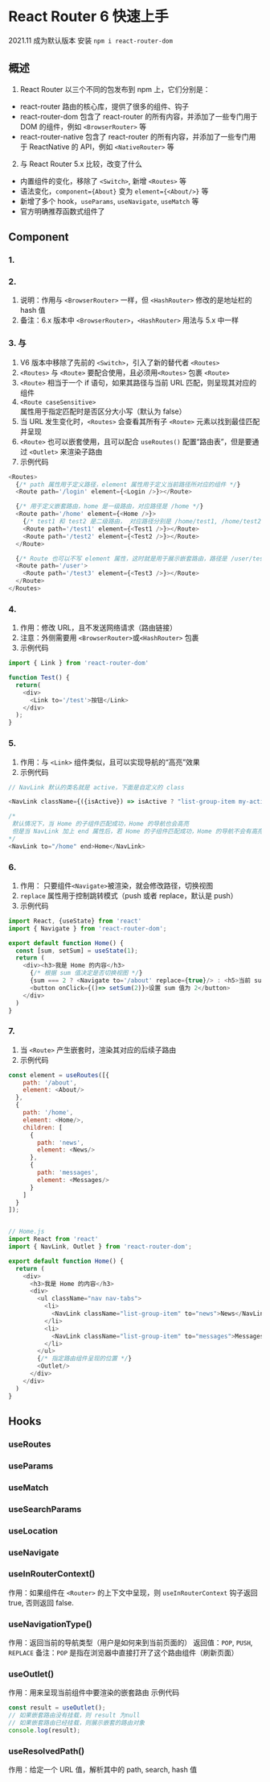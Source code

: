 # React Router 6 快速上手
  2021.11 成为默认版本
  安装 `npm i react-router-dom`

## 概述
1. React Router 以三个不同的包发布到 npm 上，它们分别是：
  - react-router 路由的核心库，提供了很多的组件、钩子
  - react-router-dom 包含了 react-router 的所有内容，并添加了一些专门用于 DOM 的组件，例如 `<BrowserRouter>` 等
  - react-router-native 包含了 react-router 的所有内容，并添加了一些专门用于 ReactNative 的 API，例如 `<NativeRouter>` 等
2. 与 React Router 5.x 比较，改变了什么
  - 内置组件的变化，移除了 `<Switch>`, 新增 `<Routes>` 等
  - 语法变化，`component={About}` 变为 `element={<About/>}` 等
  - 新增了多个 hook，`useParams`, `useNavigate`, `useMatch` 等
  - 官方明确推荐函数式组件了


## Component

### 1. <BrowserRouter>

### 2. <HashRouter>
1. 说明：作用与 `<BrowserRouter>` 一样，但 `<HashRouter>` 修改的是地址栏的 hash 值
2. 备注：6.x 版本中 `<BrowserRouter>`，`<HashRouter>` 用法与 5.x 中一样

### 3. <Routes> 与 <Route>
1. V6 版本中移除了先前的 `<Switch>`，引入了新的替代者 `<Routes>`
2. `<Routes>` 与 `<Route>` 要配合使用，且必须用`<Routes>` 包裹 `<Route>`
3. `<Route>` 相当于一个 if 语句，如果其路径与当前 URL 匹配，则呈现其对应的组件
4. `<Route caseSensitive>` 属性用于指定匹配时是否区分大小写（默认为 false）
5. 当 URL 发生变化时，`<Routes>` 会查看其所有子 `<Route>` 元素以找到最佳匹配并呈现
6. `<Route>` 也可以嵌套使用，且可以配合 `useRoutes()` 配置“路由表”，但是要通过 `<Outlet>` 来渲染子路由
7. 示例代码
```javascript
<Routes>
  {/* path 属性用于定义路径，element 属性用于定义当前路径所对应的组件 */}
  <Route path='/login' element={<Login />}></Route>

  {/* 用于定义嵌套路由，home 是一级路由，对应路径是 /home */}
  <Route path='/home' element={<Home />}>
    {/* test1 和 test2 是二级路由， 对应路径分别是 /home/test1, /home/test2 */}
    <Route path='/test1' element={<Test1 />}></Route>
    <Route path='/test2' element={<Test2 />}></Route>
  </Route>

  {/* Route 也可以不写 element 属性，这时就是用于展示嵌套路由，路径是 /user/test3 */}
  <Route path='/user'>
    <Route path='/test3' element={<Test3 />}></Route>
  </Route>
</Routes>
```

### 4. <Link>
1. 作用：修改 URL，且不发送网络请求（路由链接）
2. 注意：外侧需要用 `<BrowserRouter>`或`<HashRouter>` 包裹
3. 示例代码
```javascript
import { Link } from 'react-router-dom'

function Test() {
  return(
    <div>
      <Link to='/test'>按钮</Link>
    </div>
  );
}
```

### 5. <NavLink>
1. 作用：与 `<Link>` 组件类似，且可以实现导航的“高亮”效果
2. 示例代码
```javascript
// NavLink 默认的类名就是 active，下面是自定义的 class

<NavLink className={({isActive}) => isActive ? "list-group-item my-active" : "list-group-item"} to="/about">About</NavLink>

/*
 默认情况下，当 Home 的子组件匹配成功，Home 的导航也会高亮
 但是当 NavLink 加上 end 属性后，若 Home 的子组件匹配成功，Home 的导航不会有高亮效果
*/
<NavLink to="/home" end>Home</NavLink>
```

### 6. <Navigate>
1. 作用： 只要组件`<Navigate>`被渲染，就会修改路径，切换视图
2. `replace` 属性用于控制跳转模式（push 或者 replace，默认是 push）
3. 示例代码
```javascript
import React, {useState} from 'react'
import { Navigate } from 'react-router-dom';

export default function Home() {
  const [sum, setSum] = useState(1);
  return (
    <div><h3>我是 Home 的内容</h3>
      {/* 根据 sum 值决定是否切换视图 */}
      {sum === 2 ? <Navigate to='/about' replace={true}/> : <h5>当前 sum 值为： {sum}</h5>}
      <button onClick={()=> setSum(2)}>设置 sum 值为 2</button>
    </div>
  )
}
```

### 7. <Outlet>
1. 当 `<Route>` 产生嵌套时，渲染其对应的后续子路由
2. 示例代码
```javascript
const element = useRoutes([{
    path: '/about',
    element: <About/>
  },
  {
    path: '/home',
    element: <Home/>,
    children: [
      {
        path: 'news',
        element: <News/>
      },
      {
        path: 'messages',
        element: <Messages/>
      }
    ]
  }
]);


// Home.js
import React from 'react'
import { NavLink, Outlet } from 'react-router-dom';

export default function Home() {
  return (
    <div>
      <h3>我是 Home 的内容</h3>
      <div>
        <ul className="nav nav-tabs">
          <li>
            <NavLink className="list-group-item" to="news">News</NavLink>
          </li>
          <li>
            <NavLink className="list-group-item" to="messages">Messages</NavLink>
          </li>
        </ul>
        {/* 指定路由组件呈现的位置 */}
        <Outlet/>
      </div>
    </div>
  )
}
```

## Hooks

### useRoutes


### useParams


### useMatch


### useSearchParams


### useLocation


### useNavigate


### useInRouterContext()
作用：如果组件在 `<Router>` 的上下文中呈现，则 `useInRouterContext` 钩子返回 true, 否则返回 false.

### useNavigationType()
作用：返回当前的导航类型（用户是如何来到当前页面的）
返回值：`POP`, `PUSH`, `REPLACE`
备注：`POP` 是指在浏览器中直接打开了这个路由组件（刷新页面）

### useOutlet()
作用：用来呈现当前组件中要渲染的嵌套路由
示例代码
```javascript
const result = useOutlet();
// 如果嵌套路由没有挂载，则 result 为null
// 如果嵌套路由已经挂载，则展示嵌套的路由对象
console.log(result);
```

### useResolvedPath()
作用：给定一个 URL 值，解析其中的 path, search, hash 值
